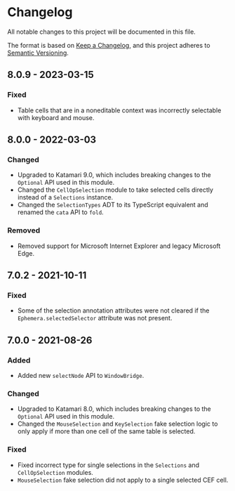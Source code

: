 # Changelog
All notable changes to this project will be documented in this file.

The format is based on [Keep a Changelog](https://keepachangelog.com/en/1.0.0/),
and this project adheres to [Semantic Versioning](https://semver.org/spec/v2.0.0.html).

## 8.0.9 - 2023-03-15

### Fixed
- Table cells that are in a noneditable context was incorrectly selectable with keyboard and mouse.

## 8.0.0 - 2022-03-03

### Changed
- Upgraded to Katamari 9.0, which includes breaking changes to the `Optional` API used in this module.
- Changed the `CellOpSelection` module to take selected cells directly instead of a `Selections` instance.
- Changed the `SelectionTypes` ADT to its TypeScript equivalent and renamed the `cata` API to `fold`.

### Removed
- Removed support for Microsoft Internet Explorer and legacy Microsoft Edge.

## 7.0.2 - 2021-10-11

### Fixed
- Some of the selection annotation attributes were not cleared if the `Ephemera.selectedSelector` attribute was not present.

## 7.0.0 - 2021-08-26

### Added
- Added new `selectNode` API to `WindowBridge`.

### Changed
- Upgraded to Katamari 8.0, which includes breaking changes to the `Optional` API used in this module.
- Changed the `MouseSelection` and `KeySelection` fake selection logic to only apply if more than one cell of the same table is selected.

### Fixed
- Fixed incorrect type for single selections in the `Selections` and `CellOpSelection` modules.
- `MouseSelection` fake selection did not apply to a single selected CEF cell.

